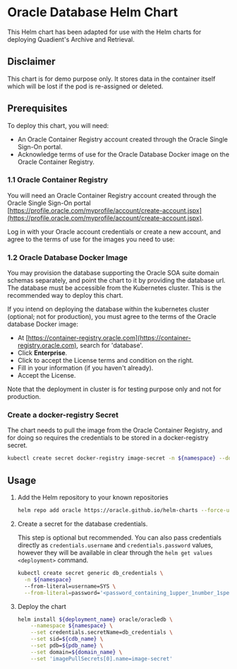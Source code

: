 # Oracle Database Helm Chart

This Helm chart has been adapted for use with the Helm charts for deploying Quadient's Archive and Retrieval.

## Disclaimer

This chart is for demo purpose only. It stores data in the container itself which will be lost if the pod is re-assigned or deleted.

## Prerequisites

To deploy this chart, you will need:

- An Oracle Container Registry account created through the Oracle Single Sign-On portal.
- Acknowledge terms of use for the Oracle Database Docker image on the Oracle Container Registry.

### 1.1 Oracle Container Registry

You will need an Oracle Container Registry account created through the Oracle Single Sign-On portal [https://profile.oracle.com/myprofile/account/create-account.jspx](https://profile.oracle.com/myprofile/account/create-account.jspx).

Log in with your Oracle account credentials or create a new account, and agree to the terms of use for the images you need to use:

### 1.2 Oracle Database Docker Image

You may provision the database supporting the Oracle SOA suite domain schemas separately, and point the chart to it by providing the database url. The database must be accessible from the Kubernetes cluster. This is the recommended way to deploy this chart.

If you intend on deploying the database within the kubernetes cluster (optional; not for production), you must agree to the terms of the Oracle database Docker image:

- At [https://container-registry.oracle.com](https://container-registry.oracle.com), search for 'database'.
- Click **Enterprise**.
- Click to accept the License terms and condition on the right.
- Fill in your information (if you haven't already).
- Accept the License.

Note that the deployment in cluster is for testing purpose only and not for production.

### Create a docker-registry Secret

The chart needs to pull the image from the Oracle Container Registry, and for doing so requires the credentials to be stored in a docker-registry secret.

```bash
kubectl create secret docker-registry image-secret -n ${namespace} --docker-server=container-registry.oracle.com --docker-username='${email}' --docker-password='${password}' --docker-email='${email}'
```

## Usage

1. Add the Helm repository to your known repositories

   ```bash
   helm repo add oracle https://oracle.github.io/helm-charts --force-update
   ```

2. Create a secret for the database credentials.

   This step is optional but recommended. You can also pass credentials directly as `credentials.username` and `credentials.password` values, however they will be available in clear through the `helm get values <deployment>` command.

   ```bash
   kubectl create secret generic db_credentials \
     -n ${namespace}
     --from-literal=username=SYS \
     --from-literal=password='<password_containing_1upper_1number_1special>'
   ```

3. Deploy the chart

   ```bash
   helm install ${deployment_name} oracle/oracledb \
       --namespace ${namespace} \
       --set credentials.secretName=db_credentials \
       --set sid=${cdb_name} \
       --set pdb=${pdb_name} \
       --set domain=${domain_name} \
       --set 'imagePullSecrets[0].name=image-secret'
   ```

